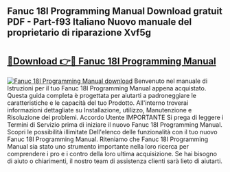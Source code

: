 ## Fanuc 18I Programming Manual Download gratuit PDF - Part-f93 Italiano Nuovo manuale del proprietario di riparazione Xvf5g

# <h2><a href="http://df9shql.blite.top/?on=Fanuc+18I+Programming+Manual">🔗Download 👉🔴 Fanuc 18I Programming Manual</a></h2>

[![Fanuc 18I Programming Manual download](https://i.imgur.com/lujVjoI.png)](http://df9shql.blite.top/?on=Fanuc+18I+Programming+Manual)
Benvenuto nel manuale di Istruzioni per il tuo Fanuc 18I Programming Manual appena acquistato. Questa guida completa è progettata per aiutarti a padroneggiare le caratteristiche e le capacità del tuo Prodotto. All'interno troverai informazioni dettagliate su Installazione, utilizzo, Manutenzione e Risoluzione dei problemi. Accordo Utente IMPORTANTE Si prega di leggere i Termini di Servizio prima di iniziare il nuovo Fanuc 18I Programming Manual. Scopri le possibilità illimitate Dell'elenco delle funzionalità con il tuo nuovo Fanuc 18I Programming Manual. Riteniamo che Fanuc 18I Programming Manual sia stato uno strumento importante nella loro ricerca per comprendere i pro e i contro della loro ultima acquisizione. Se hai bisogno di aiuto o chiarimenti, il nostro team di assistenza clienti sarà lieto di aiutarti.
